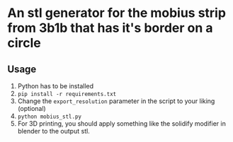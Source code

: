 # An stl generator for the mobius strip from 3b1b that has it's border on a circle

## Usage
1. Python has to be installed
2. `pip install -r requirements.txt`
3. Change the `export_resolution` parameter in the script to your liking (optional)
4. `python mobius_stl.py`
5. For 3D printing, you should apply something like the solidify modifier in blender to the output stl.
